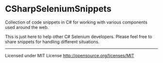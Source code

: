 CSharpSeleniumSnippets
======================

Collection of code snippets in C# for working with various components used around the web.

This is just here to help other C# Selenium developers.  Please feel free to share snippets for handling different situations.

-----------------------------------


Licensed under MIT License
http://opensource.org/licenses/MIT
